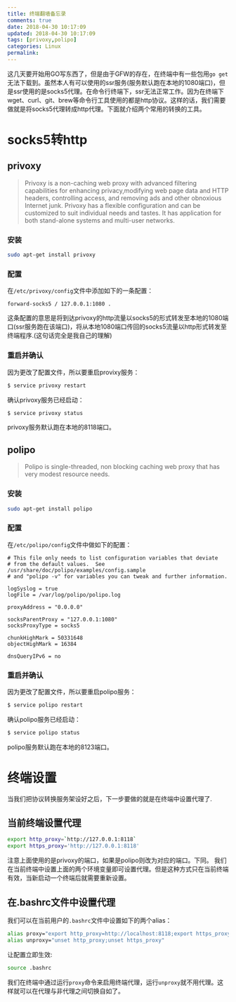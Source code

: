```yaml
---
title: 终端翻墙备忘录
comments: true
date: 2018-04-30 10:17:09
updated: 2018-04-30 10:17:09
tags: [privoxy,polipo]
categories: Linux
permalink:
---
```

这几天要开始用GO写东西了，但是由于GFW的存在，在终端中有一些包用`go get`无法下载到。虽然本人有可以使用的ssr服务(服务默认跑在本地的1080端口)，但是ssr使用的是socks5代理。在命令行终端下，ssr无法正常工作。因为在终端下wget、curl、git、brew等命令行工具使用的都是http协议。这样的话，我们需要做就是将socks5代理转成http代理。下面就介绍两个常用的转换的工具。
# socks5转http
## privoxy
>Privoxy is a non-caching web proxy with advanced filtering capabilities for enhancing privacy,modifying web page data and HTTP headers, controlling access, and removing ads and other obnoxious Internet junk. Privoxy has a flexible configuration and can be customized to suit individual needs and tastes. It has application for both stand-alone systems and multi-user networks.

### 安装
``` bash
sudo apt-get install privoxy
```
### 配置
在`/etc/privoxy/config`文件中添加如下的一条配置：
``` 
forward-socks5 / 127.0.0.1:1080 .
```
这条配置的意思是将到达privoxy的http流量以socks5的形式转发至本地的1080端口(ssr服务跑在该端口)，将从本地1080端口传回的socks5流量以http形式转发至终端程序.(这句话完全是我自己的理解)
### 重启并确认
因为更改了配置文件，所以要重启provixy服务：
``` bash
$ service privoxy restart
```
确认privoxy服务已经启动：
``` bash
$ service privoxy status
```
privoxy服务默认跑在本地的8118端口。

## polipo
>Polipo is single-threaded, non blocking caching web proxy that has very modest resource needs. 

### 安装
``` bash
sudo apt-get install polipo
```
### 配置
在`/etc/polipo/config`文件中做如下的配置：
``` 
# This file only needs to list configuration variables that deviate
# from the default values.  See /usr/share/doc/polipo/examples/config.sample
# and "polipo -v" for variables you can tweak and further information.

logSyslog = true
logFile = /var/log/polipo/polipo.log

proxyAddress = "0.0.0.0"

socksParentProxy = "127.0.0.1:1080"
socksProxyType = socks5

chunkHighMark = 50331648
objectHighMark = 16384

dnsQueryIPv6 = no
```
### 重启并确认
因为更改了配置文件，所以要重启polipo服务：
``` bash
$ service polipo restart
```
确认polipo服务已经启动：
``` bash
$ service polipo status
```
polipo服务默认跑在本地的8123端口。


# 终端设置
当我们把协议转换服务架设好之后，下一步要做的就是在终端中设置代理了.
## 当前终端设置代理
``` bash
export http_proxy=`http://127.0.0.1:8118`
export https_proxy='http://127.0.0.1:8118'
```
注意上面使用的是privoxy的端口，如果是polipo则改为对应的端口。下同。
我们在当前终端中设置上面的两个环境变量即可设置代理。但是这种方式只在当前终端有效，当新启动一个终端后就需要重新设置。

## 在.bashrc文件中设置代理
我们可以在当前用户的`.bashrc`文件中设置如下的两个alias：
``` bash
alias proxy="export http_proxy=http://localhost:8118;export https_proxy=http://localhost:8118" 
alias unproxy="unset http_proxy;unset https_proxy"
```
让配置立即生效:
``` bash
source .bashrc
```
我们在终端中通过运行`proxy`命令来启用终端代理，运行`unproxy`就不用代理。这样就可以在代理与非代理之间切换自如了。